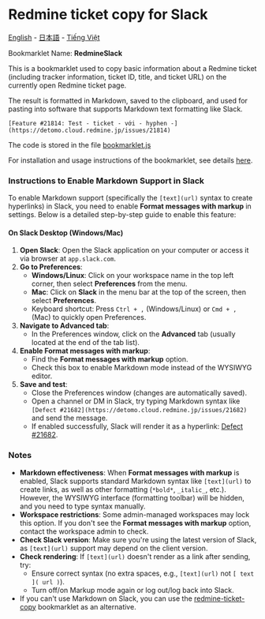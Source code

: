 # Redmine ticket copy for Slack

[English](README.en.md) - [日本語](README.ja.md) - [Tiếng Việt](README.md)

Bookmarklet Name: **RedmineSlack**

This is a bookmarklet used to copy basic information about a Redmine ticket (including tracker information, ticket ID, title, and ticket URL) on the currently open Redmine ticket page.

The result is formatted in Markdown, saved to the clipboard, and used for pasting into software that supports Markdown text formatting like Slack.
```
[Feature #21814: Test - ticket - với - hyphen -](https://detomo.cloud.redmine.jp/issues/21814)
```

The code is stored in the file [bookmarklet.js](bookmarklet.js)

For installation and usage instructions of the bookmarklet, see details [here](../../README.en.md).

### Instructions to Enable Markdown Support in Slack

To enable Markdown support (specifically the `[text](url)` syntax to create hyperlinks) in Slack, you need to enable **Format messages with markup** in settings. Below is a detailed step-by-step guide to enable this feature:

#### On Slack Desktop (Windows/Mac)
1. **Open Slack**: Open the Slack application on your computer or access it via browser at `app.slack.com`.
2. **Go to Preferences**:
   - **Windows/Linux**: Click on your workspace name in the top left corner, then select **Preferences** from the menu.
   - **Mac**: Click on **Slack** in the menu bar at the top of the screen, then select **Preferences**.
   - Keyboard shortcut: Press `Ctrl + ,` (Windows/Linux) or `Cmd + ,` (Mac) to quickly open Preferences.
3. **Navigate to Advanced tab**:
   - In the Preferences window, click on the **Advanced** tab (usually located at the end of the tab list).
4. **Enable Format messages with markup**:
   - Find the **Format messages with markup** option.
   - Check this box to enable Markdown mode instead of the WYSIWYG editor.
5. **Save and test**:
   - Close the Preferences window (changes are automatically saved).
   - Open a channel or DM in Slack, try typing Markdown syntax like `[Defect #21682](https://detomo.cloud.redmine.jp/issues/21682)` and send the message.
   - If enabled successfully, Slack will render it as a hyperlink: [Defect #21682](https://detomo.cloud.redmine.jp/issues/21682).

### Notes
- **Markdown effectiveness**: When **Format messages with markup** is enabled, Slack supports standard Markdown syntax like `[text](url)` to create links, as well as other formatting (`*bold*`, `_italic_`, etc.). However, the WYSIWYG interface (formatting toolbar) will be hidden, and you need to type syntax manually.
- **Workspace restrictions**: Some admin-managed workspaces may lock this option. If you don't see the **Format messages with markup** option, contact the workspace admin to check.
- **Check Slack version**: Make sure you're using the latest version of Slack, as `[text](url)` support may depend on the client version.
- **Check rendering**: If `[text](url)` doesn't render as a link after sending, try:
  - Ensure correct syntax (no extra spaces, e.g., `[text](url)` not `[ text ]( url )`).
  - Turn off/on Markup mode again or log out/log back into Slack.
- If you can't use Markdown on Slack, you can use the [redmine-ticket-copy](../redmine-ticket-copy) bookmarklet as an alternative.
